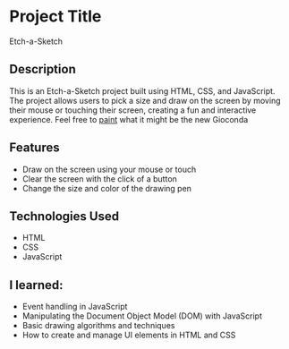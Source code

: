 

# Project Title
Etch-a-Sketch

## Description
This is an Etch-a-Sketch project built using HTML, CSS, and JavaScript. The project allows users to pick a size and draw on the screen by moving their mouse or touching their screen, creating a fun and interactive experience. Feel free to [paint](https://gilsabo.github.io/Etch-a-Sketch/) what it might be the new Gioconda

## Features
- Draw on the screen using your mouse or touch
- Clear the screen with the click of a button
- Change the size and color of the drawing pen
## Technologies Used
- HTML
- CSS
- JavaScript
## I learned:
- Event handling in JavaScript
- Manipulating the Document Object Model (DOM) with JavaScript
- Basic drawing algorithms and techniques
- How to create and manage UI elements in HTML and CSS
